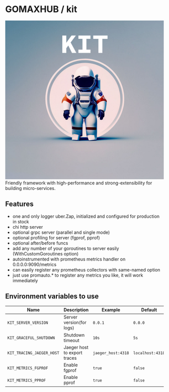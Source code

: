 # GOMAXHUB / kit
![kit.jpg](logo.jpg)
Friendly framework with high-performance and strong-extensibility for building micro-services.

## Features
- one and only logger uber.Zap, initialized and configured for production in stock
- chi http server
- optional grpc server (parallel and single mode)
- optional profiling for server (fgprof, pprof)
- optional after/before funcs
- add any number of your goroutines to server easily (WithCustomGoroutines option)
- autoinstrumented with prometheus metrics handler on 0.0.0.0:9090/metrics
- can easily register any prometheus collectors with same-named option
- just use promauto.* to register any metrics you like, it will work immediately

## Environment variables to use

| Name                              | Description                  | Example            | Default          |
|-----------------------------------|------------------------------|--------------------|------------------|
| `KIT_SERVER_VERSION`              | Server version(for logs)     | `0.0.1`            | `0.0.0`          |
| `KIT_GRACEFUL_SHUTDOWN`           | Shutdown timeout             | `10s`              | `5s`             |
| `KIT_TRACING_JAEGER_HOST`         | Jaeger host to export traces | `jaeger_host:4318` | `localhost:4318` |
| `KIT_METRICS_FGPROF`              | Enable fgprof                | `true`             | `false`          |
| `KIT_METRICS_PPROF`               | Enable pprof                 | `true`             | `false`          | 

